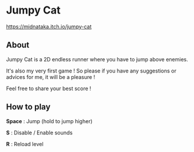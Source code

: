 # Jumpy Cat

https://midnataka.itch.io/jumpy-cat

## About
Jumpy Cat is a 2D endless runner where you have to jump above enemies.

It's also my very first game ! So please if you have any suggestions or advices for me, it will be a pleasure !

Feel free to share your best score !

## How to play
**Space** : Jump (hold to jump higher)

**S** : Disable / Enable sounds

**R** : Reload level